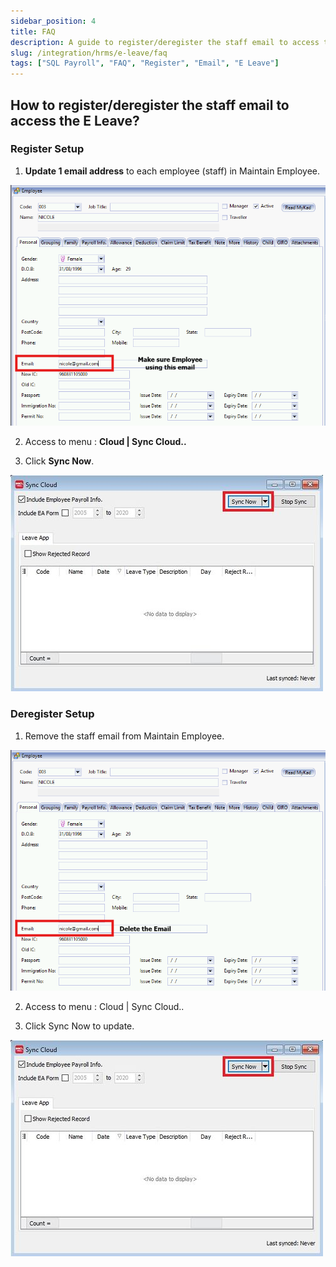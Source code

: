 ```yaml
---
sidebar_position: 4
title: FAQ
description: A guide to register/deregister the staff email to access the E Leave
slug: /integration/hrms/e-leave/faq
tags: ["SQL Payroll", "FAQ", "Register", "Email", "E Leave"]
---
```


## How to register/deregister the staff email to access the E Leave?
### Register Setup

1. **Update 1 email address** to each employee (staff) in Maintain Employee.

![register-setup](../../../../static/img/faq/register-email-eleave/register-setup.png)

2. Access to menu : **Cloud | Sync Cloud..**

3. Click **Sync Now**.

![register-sync](../../../../static/img/faq/register-email-eleave/register-sync.jpg)

### Deregister Setup

1. Remove the staff email from Maintain Employee.

![remove-staff-email](../../../../static/img/faq/register-email-eleave/remove-staff-email.png)

2. Access to menu : Cloud | Sync Cloud..

3. Click Sync Now to update.

![remove-sync](../../../../static/img/faq/register-email-eleave/remove-sync.jpg)